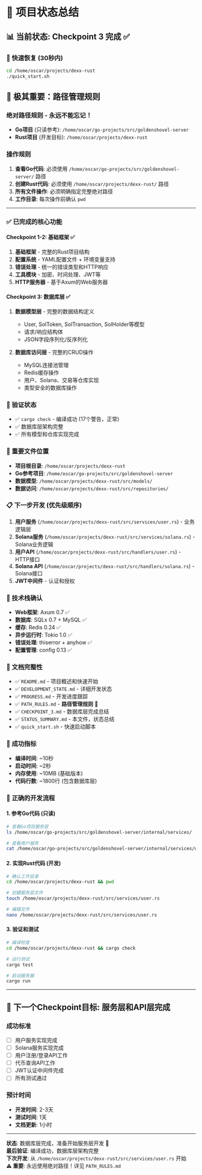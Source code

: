 # 🎯 项目状态总结

## 📊 当前状态: Checkpoint 3 完成 ✅

### 🚀 快速恢复 (30秒内)
```bash
cd /home/oscar/projects/dexx-rust
./quick_start.sh
```

## 🚨 **极其重要：路径管理规则**

### **绝对路径规则 - 永远不能忘记！**
- **Go项目** (只读参考): `/home/oscar/go-projects/src/goldenshovel-server`
- **Rust项目** (开发目标): `/home/oscar/projects/dexx-rust`

### **操作规则**
1. **查看Go代码**: 必须使用 `/home/oscar/go-projects/src/goldenshovel-server/` 路径
2. **创建Rust代码**: 必须使用 `/home/oscar/projects/dexx-rust/` 路径
3. **所有文件操作**: 必须明确指定完整绝对路径
4. **工作目录**: 每次操作前确认 `pwd`

---

### ✅ 已完成的核心功能

#### **Checkpoint 1-2: 基础框架** ✅
1. **基础框架** - 完整的Rust项目结构
2. **配置系统** - YAML配置文件 + 环境变量支持
3. **错误处理** - 统一的错误类型和HTTP响应
4. **工具模块** - 加密、时间处理、JWT等
5. **HTTP服务器** - 基于Axum的Web服务器

#### **Checkpoint 3: 数据库层** ✅
1. **数据模型层** - 完整的数据结构定义
   - User, SolToken, SolTransaction, SolHolder等模型
   - 请求/响应结构体
   - JSON字段序列化/反序列化

2. **数据库访问层** - 完整的CRUD操作
   - MySQL连接池管理
   - Redis缓存操作
   - 用户、Solana、交易等仓库实现
   - 类型安全的数据库操作

### 🎯 验证状态
- ✅ `cargo check` - 编译成功 (17个警告，正常)
- ✅ 数据库层架构完整
- ✅ 所有模型和仓库实现完成

### 📁 重要文件位置
- **项目根目录**: `/home/oscar/projects/dexx-rust`
- **Go参考项目**: `/home/oscar/go-projects/src/goldenshovel-server`
- **数据模型**: `/home/oscar/projects/dexx-rust/src/models/`
- **数据访问**: `/home/oscar/projects/dexx-rust/src/repositories/`

### 📋 下一步开发 (优先级顺序)
1. **用户服务** (`/home/oscar/projects/dexx-rust/src/services/user.rs`) - 业务逻辑层
2. **Solana服务** (`/home/oscar/projects/dexx-rust/src/services/solana.rs`) - Solana业务逻辑
3. **用户API** (`/home/oscar/projects/dexx-rust/src/handlers/user.rs`) - HTTP接口
4. **Solana API** (`/home/oscar/projects/dexx-rust/src/handlers/solana.rs`) - Solana接口
5. **JWT中间件** - 认证和授权

### 🔧 技术栈确认
- **Web框架**: Axum 0.7 ✅
- **数据库**: SQLx 0.7 + MySQL ✅
- **缓存**: Redis 0.24 ✅
- **异步运行时**: Tokio 1.0 ✅
- **错误处理**: thiserror + anyhow ✅
- **配置管理**: config 0.13 ✅

### 📖 文档完整性
- ✅ `README.md` - 项目概述和快速开始
- ✅ `DEVELOPMENT_STATE.md` - 详细开发状态
- ✅ `PROGRESS.md` - 开发进度跟踪
- ✅ `PATH_RULES.md` - **路径管理规则** 🚨
- ✅ `CHECKPOINT_3.md` - 数据库层完成总结
- ✅ `STATUS_SUMMARY.md` - 本文件，状态总结
- ✅ `quick_start.sh` - 快速启动脚本

### 🎉 成功指标
- **编译时间**: ~10秒
- **启动时间**: ~2秒
- **内存使用**: ~10MB (基础版本)
- **代码行数**: ~1800行 (包含数据库层)

### 🔄 **正确的开发流程**

#### 1. 参考Go代码 (只读)
```bash
# 查看Go项目服务层
ls /home/oscar/go-projects/src/goldenshovel-server/internal/services/

# 查看用户服务
cat /home/oscar/go-projects/src/goldenshovel-server/internal/services/user.go
```

#### 2. 实现Rust代码 (开发)
```bash
# 确认工作目录
cd /home/oscar/projects/dexx-rust && pwd

# 创建服务层文件
touch /home/oscar/projects/dexx-rust/src/services/user.rs

# 编辑文件
nano /home/oscar/projects/dexx-rust/src/services/user.rs
```

#### 3. 验证和测试
```bash
# 编译检查
cd /home/oscar/projects/dexx-rust && cargo check

# 运行测试
cargo test

# 启动服务器
cargo run
```

---

## 🎯 下一个Checkpoint目标: 服务层和API层完成

### 成功标准
- [ ] 用户服务实现完成
- [ ] Solana服务实现完成
- [ ] 用户注册/登录API工作
- [ ] 代币查询API工作
- [ ] JWT认证中间件完成
- [ ] 所有测试通过

### 预计时间
- **开发时间**: 2-3天
- **测试时间**: 1天
- **文档更新**: 1小时

---
**状态**: 数据库层完成，准备开始服务层开发 🚀  
**最后验证**: 编译成功，数据库层架构完整  
**下次开发**: 从 `/home/oscar/projects/dexx-rust/src/services/user.rs` 开始  
**⚠️ 重要**: 永远使用绝对路径！详见 `PATH_RULES.md`
